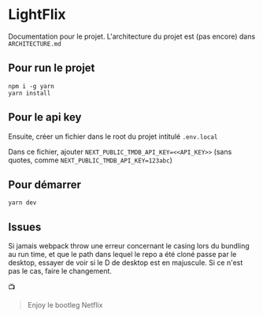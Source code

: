 # LightFlix

Documentation pour le projet.
L'architecture du projet est (pas encore) dans `ARCHITECTURE.md`


## Pour run le projet

```
npm i -g yarn
yarn install
```

## Pour le api key

Ensuite, créer un fichier dans le root du projet intitulé `.env.local`

Dans ce fichier, ajouter `NEXT_PUBLIC_TMDB_API_KEY=<<API_KEY>>` (sans quotes, comme `NEXT_PUBLIC_TMDB_API_KEY=123abc`)

## Pour démarrer

```
yarn dev
```
## Issues

Si jamais webpack throw une erreur concernant le casing lors du bundling au run time, et que le path dans lequel le repo a été cloné passe par le desktop, essayer de voir si le D de desktop est en majuscule. Si ce n'est pas le cas, faire le changement.


📺

> Enjoy le bootleg Netflix